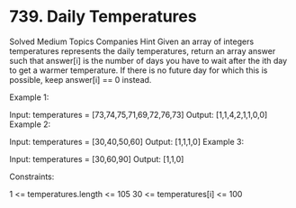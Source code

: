 # 739. Daily Temperatures
Solved
Medium
Topics
Companies
Hint
Given an array of integers temperatures represents the daily temperatures, return an array answer such that answer[i] is the number of days you have to wait after the ith day to get a warmer temperature. If there is no future day for which this is possible, keep answer[i] == 0 instead.

 

Example 1:

Input: temperatures = [73,74,75,71,69,72,76,73]
Output: [1,1,4,2,1,1,0,0]
Example 2:

Input: temperatures = [30,40,50,60]
Output: [1,1,1,0]
Example 3:

Input: temperatures = [30,60,90]
Output: [1,1,0]
 

Constraints:

1 <= temperatures.length <= 105
30 <= temperatures[i] <= 100
